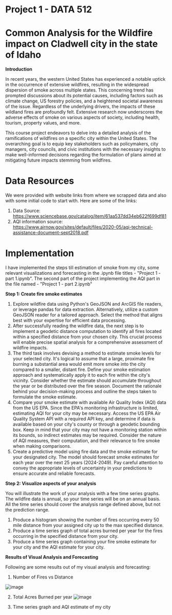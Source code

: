 # Project 1 - DATA 512 

# Common Analysis for the Wildfire impact on Cladwell city in the state of Idaho

**Introduction**

In recent years, the western United States has experienced a notable uptick in the occurrence of extensive wildfires, resulting in the widespread dispersion of smoke across multiple states. This concerning trend has prompted discussions about its potential causes, including factors such as climate change, US forestry policies, and a heightened societal awareness of the issue. Regardless of the underlying drivers, the impacts of these wildland fires are profoundly felt. Extensive research now underscores the adverse effects of smoke on various aspects of society, including health, tourism, property values, and more.

This course project endeavors to delve into a detailed analysis of the ramifications of wildfires on a specific city within the United States. The overarching goal is to equip key stakeholders such as policymakers, city managers, city councils, and civic institutions with the necessary insights to make well-informed decisions regarding the formulation of plans aimed at mitigating future impacts stemming from wildfires.

# Data Resources

We were provided with website links from where we scrapped data and also with some initial code to start with. Here are some of the links:

1) Data Source: https://www.sciencebase.gov/catalog/item/61aa537dd34eb622f699df81
2) AQI information source: https://www.airnow.gov/sites/default/files/2020-05/aqi-technical-assistance-document-sept2018.pdf

# Implementation

I have implemented the steps till estimation of smoke from my city, some relevant visualizations and forecasting in the .ipynb file titles - "Project 1 - part 1.ipynb". 
The second part of the project implementing the AQI part in the file named - "Project 1 - part 2.ipynb"

**Step 1: Create fire smoke estimates**

1) Explore wildfire data using Python's GeoJSON and ArcGIS file readers, or leverage pandas for data extraction. Alternatively, utilize a custom GeoJSON reader for a tailored approach. Select the method that aligns best with your expertise for efficient data processing.
2) After successfully reading the wildfire data, the next step is to implement a geodetic distance computation to identify all fires located within a specified distance from your chosen city. This crucial process will enable precise spatial analysis for a comprehensive assessment of wildfire impacts.
3) The third task involves devising a method to estimate smoke levels for your selected city. It's logical to assume that a large, proximate fire burning a substantial area would emit more smoke into the city compared to a smaller, distant fire. Define your smoke estimation approach and systematically apply it to each fire within the city's vicinity. Consider whether the estimate should accumulate throughout the year or be distributed over the fire season. Document the rationale behind your decision-making process and outline the steps taken to formulate the smoke estimate.
4) Compare your smoke estimate with available Air Quality Index (AQI) data from the US EPA. Since the EPA's monitoring infrastructure is limited, estimating AQI for your city may be necessary. Access the US EPA Air Quality System API with a required API key, and determine if data is available based on your city's county or through a geodetic bounding box. Keep in mind that your city may not have a monitoring station within its bounds, so indirect estimates may be required. Consider the nature of AQI measures, their computation, and their relevance to fire smoke when making comparisons.
5) Create a predictive model using fire data and the smoke estimate for your designated city. The model should forecast smoke estimates for each year over the next 25 years (2024-2049). Pay careful attention to convey the appropriate levels of uncertainty in your predictions to ensure accurate and reliable forecasts.


**Step 2: Visualize aspects of your analysis**

You will illustrate the work of your analysis with a few time series graphs. The wildfire data is annual, so your time series will be on an annual basis. All the time series should cover the analysis range defined above, but not the prediction range.

1) Produce a histogram showing the number of fires occurring every 50 mile distance from your assigned city up to the max specified distance.
2) Produce a time series graph of total acres burned per year for the fires occurring in the specified distance from your city.
3) Produce a time series graph containing your fire smoke estimate for your city and the AQI estimate for your city.


**Results of Visual Analysis and Forecasting**

Following are some results out of my visual analysis and forecasting:

1) Number of Fires vs Distance

![image](https://github.com/aditikharkwal/DATA-512_Project/assets/38849313/b9dc9835-8503-450a-a518-d4307bf9bce6)

2) Total Acres Burned per year
![image](https://github.com/aditikharkwal/DATA-512_Project/assets/38849313/738039a7-cf54-48e3-8030-840332dec8c0)
 
3) Time series graph and AQI estimate of my city

